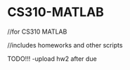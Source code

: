 # CS310-MATLAB
//for CS310 MATLAB

//includes homeworks and other scripts

TODO!!!
-upload hw2 after due
